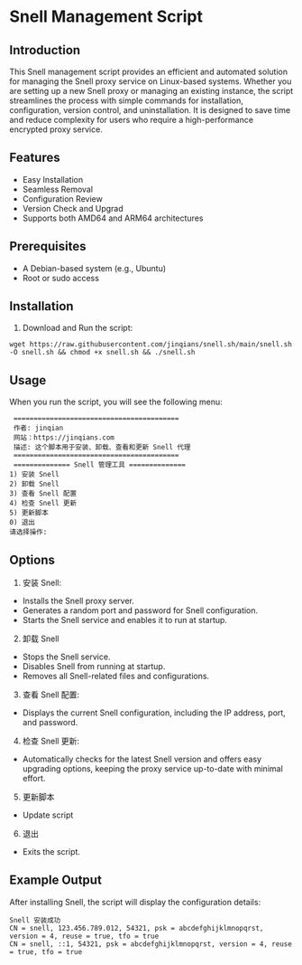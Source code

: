 # Snell Management Script

## Introduction
This Snell management script provides an efficient and automated solution for managing the Snell proxy service on Linux-based systems. Whether you are setting up a new Snell proxy or managing an existing instance, the script streamlines the process with simple commands for installation, configuration, version control, and uninstallation. It is designed to save time and reduce complexity for users who require a high-performance encrypted proxy service.


## Features
+ Easy Installation
+ Seamless Removal
+ Configuration Review
+ Version Check and Upgrad
+ Supports both AMD64 and ARM64 architectures

## Prerequisites
+ A Debian-based system (e.g., Ubuntu)
+ Root or sudo access

## Installation
1. Download and Run the script:
```shell
wget https://raw.githubusercontent.com/jinqians/snell.sh/main/snell.sh -O snell.sh && chmod +x snell.sh && ./snell.sh
```


## Usage
When you run the script, you will see the following menu:
```shell
 ========================================= 
 作者: jinqian 
 网站：https://jinqians.com 
 描述: 这个脚本用于安装、卸载、查看和更新 Snell 代理 
 ========================================= 
 ============== Snell 管理工具 ============== 
1) 安装 Snell
2) 卸载 Snell
3) 查看 Snell 配置
4) 检查 Snell 更新
5) 更新脚本
0) 退出
请选择操作:
```

## Options
1. 安装 Snell:
  + Installs the Snell proxy server.
  + Generates a random port and password for Snell configuration.
  + Starts the Snell service and enables it to run at startup.
2. 卸载 Snell
  + Stops the Snell service.
  + Disables Snell from running at startup.
  + Removes all Snell-related files and configurations.
3. 查看 Snell 配置:
  + Displays the current Snell configuration, including the IP address, port, and password.
4. 检查 Snell 更新:
  + Automatically checks for the latest Snell version and offers easy upgrading options, keeping the proxy service up-to-date with minimal effort.
5. 更新脚本
  + Update script 
6. 退出
  + Exits the script.

## Example Output
After installing Snell, the script will display the configuration details:
```shell
Snell 安装成功
CN = snell, 123.456.789.012, 54321, psk = abcdefghijklmnopqrst, version = 4, reuse = true, tfo = true
CN = snell, ::1, 54321, psk = abcdefghijklmnopqrst, version = 4, reuse = true, tfo = true

```

